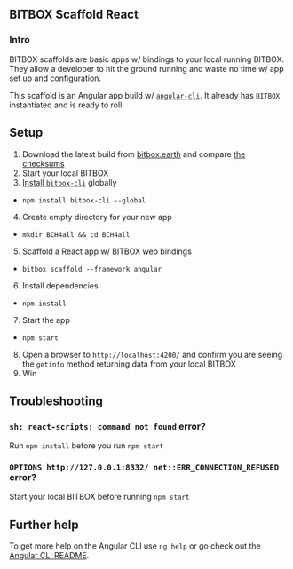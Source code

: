 ## BITBOX Scaffold React

### Intro

BITBOX scaffolds are basic apps w/ bindings to your local running BITBOX. They allow a developer to hit the ground running and waste no time w/ app set up and configuration.

This scaffold is an Angular app build w/ [`angular-cli`](https://cli.angular.io/). It already has `BITBOX` instantiated and is ready to roll.

## Setup

1. Download the latest build from [bitbox.earth](https://www.bitbox.earth/) and compare [the checksums](https://github.com/bigearth/keys-n-hashes)
2. Start your local BITBOX
3. [Install `bitbox-cli`](https://www.npmjs.com/package/bitbox-cli) globally
  * `npm install bitbox-cli --global`
4. Create empty directory for your new app
  * `mkdir BCH4all && cd BCH4all`
5. Scaffold a React app w/ BITBOX web bindings
  * `bitbox scaffold --framework angular`
6. Install dependencies
  * `npm install`
7. Start the app
  * `npm start`
8. Open a browser to `http://localhost:4200/` and confirm you are seeing the `getinfo` method returning data from your local BITBOX
9. Win

## Troubleshooting

### `sh: react-scripts: command not found` error?

Run `npm install` before you run `npm start`

### `OPTIONS http://127.0.0.1:8332/ net::ERR_CONNECTION_REFUSED` error?

Start your local BITBOX before running `npm start`

## Further help

To get more help on the Angular CLI use `ng help` or go check out the [Angular CLI README](https://github.com/angular/angular-cli/blob/master/README.md).
